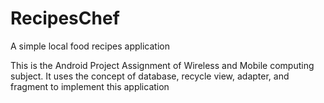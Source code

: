 # RecipesChef
A simple local food recipes application

This is the Android Project Assignment of Wireless and Mobile computing subject. 
It uses the concept of database, recycle view, adapter, and fragment to implement this application
